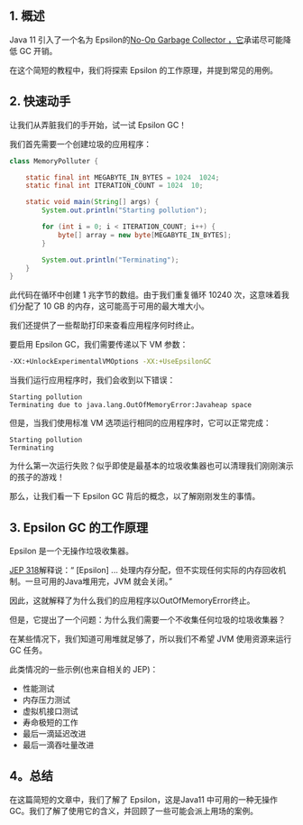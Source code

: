 ## 1. 概述

Java 11 引入了一个名为 Epsilon的[No-Op Garbage Collector ，它](https://openjdk.java.net/jeps/318)承诺尽可能降低 GC 开销。

在这个简短的教程中，我们将探索 Epsilon 的工作原理，并提到常见的用例。

## 2. 快速动手

让我们从弄脏我们的手开始，试一试 Epsilon GC！

我们首先需要一个创建垃圾的应用程序：

```java
class MemoryPolluter {

    static final int MEGABYTE_IN_BYTES = 1024  1024;
    static final int ITERATION_COUNT = 1024  10;

    static void main(String[] args) {
        System.out.println("Starting pollution");

        for (int i = 0; i < ITERATION_COUNT; i++) {
            byte[] array = new byte[MEGABYTE_IN_BYTES];
        }

        System.out.println("Terminating");
    }
}
```

此代码在循环中创建 1 兆字节的数组。由于我们重复循环 10240 次，这意味着我们分配了 10 GB 的内存，这可能高于可用的最大堆大小。

我们还提供了一些帮助打印来查看应用程序何时终止。

要启用 Epsilon GC，我们需要传递以下 VM 参数：

```bash
-XX:+UnlockExperimentalVMOptions -XX:+UseEpsilonGC
```

当我们运行应用程序时，我们会收到以下错误：

```plaintext
Starting pollution
Terminating due to java.lang.OutOfMemoryError:Javaheap space
```

但是，当我们使用标准 VM 选项运行相同的应用程序时，它可以正常完成：

```plaintext
Starting pollution
Terminating
```

为什么第一次运行失败？似乎即使是最基本的垃圾收集器也可以清理我们刚刚演示的孩子的游戏！

那么，让我们看一下 Epsilon GC 背后的概念，以了解刚刚发生的事情。

## 3. Epsilon GC 的工作原理

Epsilon 是一个无操作垃圾收集器。

[JEP 318](https://openjdk.java.net/jeps/318)解释说：“ [Epsilon] ... 处理内存分配，但不实现任何实际的内存回收机制。一旦可用的Java堆用完，JVM 就会关闭。”

因此，这就解释了为什么我们的应用程序以OutOfMemoryError终止。

但是，它提出了一个问题：为什么我们需要一个不收集任何垃圾的垃圾收集器？

在某些情况下，我们知道可用堆就足够了，所以我们不希望 JVM 使用资源来运行 GC 任务。

此类情况的一些示例(也来自相关的 JEP)：

-   性能测试
-   内存压力测试
-   虚拟机接口测试
-   寿命极短的工作
-   最后一滴延迟改进
-   最后一滴吞吐量改进

## 4。总结

在这篇简短的文章中，我们了解了 Epsilon，这是Java11 中可用的一种无操作 GC。我们了解了使用它的含义，并回顾了一些可能会派上用场的案例。